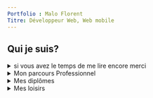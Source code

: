 ```yaml
---
Portfolio : Malo Florent
Titre: Développeur Web, Web mobile
---
```

## Qui je suis? 
<details>
<summary>si vous avez le temps de me lire encore merci</summary>
C'est une histoire somme toute classique : j'aurais pu dire que je suis passionné d'informatique depuis ma tendre enfance, malheureusement ce n'est pas le cas. 
je n'ai touché à un ordinateur qu'à mes 20 ans bien sonné. Un peu réticent au début, ce ne fut pas le coup de foudre tout de suite je l'avoue. 
Mon parcours est simple : Etude de droit à la faculté de droit de l'université de Ouaga  de **2006 à 2012**
je créais une petite entreprise spécialisé dans la vente de matériaux et d'outillages au profits de l'administration publique. 
Suite à cela, je travaillerais en temps que consultant et traducteur pour l'ONG International Water Management Institute. Cette mission m'amènera hors de nos frontières dans les contrés de Ségou au Mali pour une mission d'un mois.
Je démarre ensuite au près de l'ONG IPA pour Innovation for Poverty Action en temops qu'agent collecteur de données, je deviendrais plus tard pour une durée de 2 ans Responsable terrain, chargé de récruter, former et budgetiser les missions terrains. Contribuer à une bonne collecte et assurer la qualité de données vue l'enjeu furent mes crédos durant ce temps.
Arrivé en France en 2019, où je m'installe avec ma femme je travaille dans le domaine de l'assiociatif pendant 2 années. 
Durant cette période, j'ai restructuré les outils mis à ma disposition avec la supervision du responsable , tant dans le domaine budgétaire que logistique. Organiser les évènements et la création d'infographie m'ont permis de faire mes premiers pas dans le design et sa subtilité.

</details>
<details>
<summary>Mon parcours Professionnel</summary>
Je suis aujourd'hui en cours de reconversion professionnel, dans le métier de développeur web. J'ai travaillé durant 4 années dans le mileu de la collecte de données au sein d'une ONG. L'essentiel des activités avaient lieu dans les régions les plus réculées de mon pays. 
</details>
<details>
<summary>Mes diplômes</summary>
j'ai obtenu un baccalauréat A4 en 2005, option philosophie lettres. j'ai mené à bien mes étdues de droits où j'ai obtenu une licence en droit des affaires. Durant ma période d'études supérieurs j'ai pu créer et gérer une Sarl dont l'activité étaient l'achat et la revente à l'Etat Burkinabè. 
Aujoudh'hui je suis à la quête d'un diplôme sanctionnant ma formation de developpeur web web mobile sur le sol français
</details>
<details>
<summary>Mes loisirs</summary>
Amoureux de la nature, je fais des photos lors de mes différents voyages, j'ai eu la chance de voyager dans de nombreux pays en Afrique et en Europe. Pour ne citer que quelques uns il y'a le Mali, La Côte d'Ivoire, le Ghana en Afrique de l'ouest. En Europe j'ai visité le Danemark, L'Allemagne, la Belgique s
</details>


